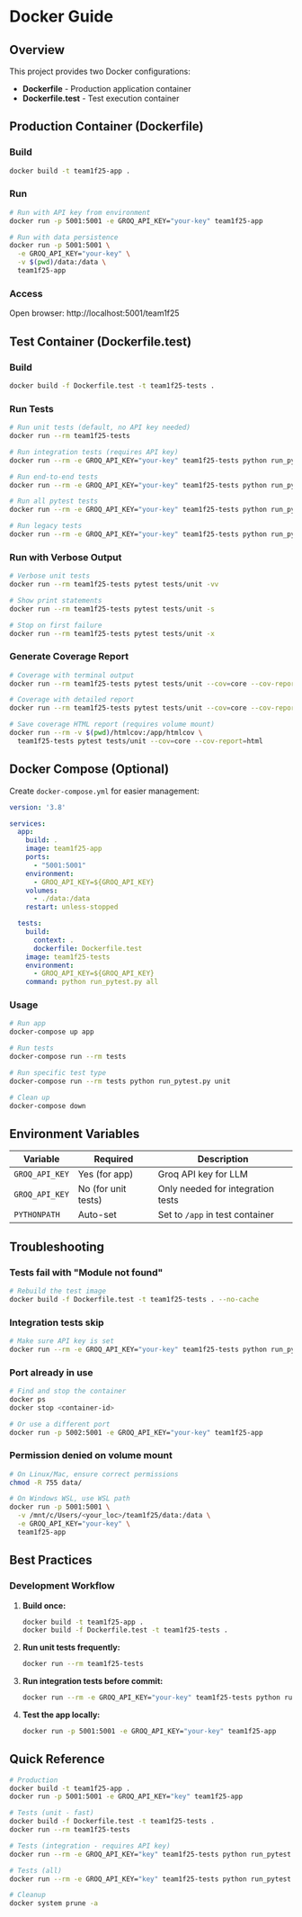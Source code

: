 # Docker Guide

## Overview

This project provides two Docker configurations:
- **Dockerfile** - Production application container
- **Dockerfile.test** - Test execution container

## Production Container (Dockerfile)

### Build

```bash
docker build -t team1f25-app .
```

### Run

```bash
# Run with API key from environment
docker run -p 5001:5001 -e GROQ_API_KEY="your-key" team1f25-app

# Run with data persistence
docker run -p 5001:5001 \
  -e GROQ_API_KEY="your-key" \
  -v $(pwd)/data:/data \
  team1f25-app
```

### Access

Open browser: http://localhost:5001/team1f25

## Test Container (Dockerfile.test)

### Build

```bash
docker build -f Dockerfile.test -t team1f25-tests .
```

### Run Tests

```bash
# Run unit tests (default, no API key needed)
docker run --rm team1f25-tests

# Run integration tests (requires API key)
docker run --rm -e GROQ_API_KEY="your-key" team1f25-tests python run_pytest.py integration

# Run end-to-end tests
docker run --rm -e GROQ_API_KEY="your-key" team1f25-tests python run_pytest.py e2e

# Run all pytest tests
docker run --rm -e GROQ_API_KEY="your-key" team1f25-tests python run_pytest.py all

# Run legacy tests
docker run --rm -e GROQ_API_KEY="your-key" team1f25-tests python run_pytest.py legacy
```

### Run with Verbose Output

```bash
# Verbose unit tests
docker run --rm team1f25-tests pytest tests/unit -vv

# Show print statements
docker run --rm team1f25-tests pytest tests/unit -s

# Stop on first failure
docker run --rm team1f25-tests pytest tests/unit -x
```

### Generate Coverage Report

```bash
# Coverage with terminal output
docker run --rm team1f25-tests pytest tests/unit --cov=core --cov-report=term

# Coverage with detailed report
docker run --rm team1f25-tests pytest tests/unit --cov=core --cov-report=term-missing

# Save coverage HTML report (requires volume mount)
docker run --rm -v $(pwd)/htmlcov:/app/htmlcov \
  team1f25-tests pytest tests/unit --cov=core --cov-report=html
```

## Docker Compose (Optional)

Create `docker-compose.yml` for easier management:

```yaml
version: '3.8'

services:
  app:
    build: .
    image: team1f25-app
    ports:
      - "5001:5001"
    environment:
      - GROQ_API_KEY=${GROQ_API_KEY}
    volumes:
      - ./data:/data
    restart: unless-stopped

  tests:
    build:
      context: .
      dockerfile: Dockerfile.test
    image: team1f25-tests
    environment:
      - GROQ_API_KEY=${GROQ_API_KEY}
    command: python run_pytest.py all
```

### Usage

```bash
# Run app
docker-compose up app

# Run tests
docker-compose run --rm tests

# Run specific test type
docker-compose run --rm tests python run_pytest.py unit

# Clean up
docker-compose down
```

## Environment Variables

| Variable | Required | Description |
|----------|----------|-------------|
| `GROQ_API_KEY` | Yes (for app) | Groq API key for LLM |
| `GROQ_API_KEY` | No (for unit tests) | Only needed for integration tests |
| `PYTHONPATH` | Auto-set | Set to `/app` in test container |

## Troubleshooting

### Tests fail with "Module not found"

```bash
# Rebuild the test image
docker build -f Dockerfile.test -t team1f25-tests . --no-cache
```

### Integration tests skip

```bash
# Make sure API key is set
docker run --rm -e GROQ_API_KEY="your-key" team1f25-tests python run_pytest.py integration
```

### Port already in use

```bash
# Find and stop the container
docker ps
docker stop <container-id>

# Or use a different port
docker run -p 5002:5001 -e GROQ_API_KEY="your-key" team1f25-app
```

### Permission denied on volume mount

```bash
# On Linux/Mac, ensure correct permissions
chmod -R 755 data/

# On Windows WSL, use WSL path
docker run -p 5001:5001 \
  -v /mnt/c/Users/<your_loc>/team1f25/data:/data \
  -e GROQ_API_KEY="your-key" \
  team1f25-app
```

## Best Practices

### Development Workflow

1. **Build once:**
   ```bash
   docker build -t team1f25-app .
   docker build -f Dockerfile.test -t team1f25-tests .
   ```

2. **Run unit tests frequently:**
   ```bash
   docker run --rm team1f25-tests
   ```

3. **Run integration tests before commit:**
   ```bash
   docker run --rm -e GROQ_API_KEY="your-key" team1f25-tests python run_pytest.py all
   ```

4. **Test the app locally:**
   ```bash
   docker run -p 5001:5001 -e GROQ_API_KEY="your-key" team1f25-app
   ```

## Quick Reference

```bash
# Production
docker build -t team1f25-app .
docker run -p 5001:5001 -e GROQ_API_KEY="key" team1f25-app

# Tests (unit - fast)
docker build -f Dockerfile.test -t team1f25-tests .
docker run --rm team1f25-tests

# Tests (integration - requires API key)
docker run --rm -e GROQ_API_KEY="key" team1f25-tests python run_pytest.py integration

# Tests (all)
docker run --rm -e GROQ_API_KEY="key" team1f25-tests python run_pytest.py all

# Cleanup
docker system prune -a
```
